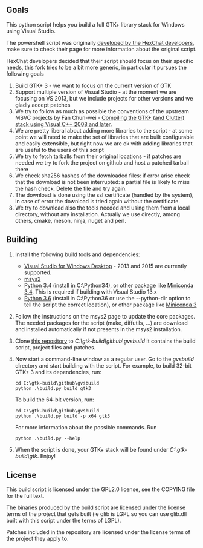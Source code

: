 ## Goals

This python script helps you build a full GTK+ library stack for Windows using Visual Studio.

The powershell script was originally [developed by the HexChat developers](https://github.com/hexchat/gtk-win32), make sure to check their page for more information about the original script.

HexChat developers decided that their script should focus on their specific needs, this fork tries to be a bit more generic, in particular it pursues the following goals

1. Build GTK+ 3 - we want to focus on the current version of GTK
1. Support multiple version of Visual Studio - at the moment we are focusing on VS 2013, but we include projects for other versions and we gladly accept patches
1. We try to follow as much as possible the conventions of the upstream MSVC projects by Fan Chun-wei - [Compiling the GTK+ (and Clutter) stack using Visual C++ 2008 and later](https://wiki.gnome.org/action/show/Projects/GTK+/Win32/MSVCCompilationOfGTKStack).
1. We are pretty liberal about adding more libraries to the script - at some point we will need to make the set of libraries that are built configurable and easily extensible, but right now we are ok with adding libraries that are useful to the users of this script
1. We try to fetch tarballs from their original locations - if patches are needed we try to fork the project on github and host a patched tarball there 
1. We check sha256 hashes of the downloaded files: if error arise check that the download is not been interrupted: a partial file is likely to miss the hash check. Delete the file and try again. 
1. The download is done using the ssl certificate (handled by the system), in case of error the download is tried again without the certificate. 
1. We try to download also the tools needed and using them from a local directory, without any installation. Actually we use directly, among others, cmake, meson, ninja, nuget and perl.

## Building

1. Install the following build tools and dependencies:

    * [Visual Studio for Windows Desktop](http://www.visualstudio.com/downloads) - 2013 and 2015 are currently supported.
    * [msys2](https://msys2.github.io/)
    * [Python 3.4](https://www.python.org/ftp/python/3.4.4/python-3.4.4.amd64.msi) (install in C:\Python34), or other package like [Miniconda 3.4](https://repo.continuum.io/miniconda/Miniconda3-latest-Windows-x86_64.exe). This is required if building with Visual Studio 13.x
    * [Python 3.6](https://www.python.org/ftp/python/3.6.2/python-3.6.2-amd64.exe) (install in C:\Python36 or use the --python-dir option to tell the script the correct location), or other package like [Miniconda 3](https://repo.continuum.io/miniconda/Miniconda3-latest-Windows-x86_64.exe)

1. Follow the instructions on the msys2 page to update the core packages. The needed packages for the script (make, diffutils, ...) are download and installed automatically if not presents in the msys2 installation.

1. Clone [this repository](https://github.com/wingtk/gvsbuild) to _C:\gtk-build\github\gvsbuild_ It contains the build script, project files and patches.

1. Now start a command-line window as a regular user. Go to the _gvsbuild_ directory and start building with the script. For example, to build 32-bit GTK+ 3 and its dependencies, run:

    ```
    cd C:\gtk-build\github\gvsbuild
    python .\build.py build gtk3
    ```

    To build the 64-bit version, run:

    ```
    cd C:\gtk-build\github\gvsbuild
    python .\build.py build -p x64 gtk3
    ```

    For more information about the possible commands. Run

    ```
    python .\build.py --help
    ```

1. When the script is done, your GTK+ stack will be found under _C:\gtk-build\gtk_. Enjoy!

## License

This build script is licensed under the GPL2.0 license, see the COPYING file for the full text.

The binaries produced by the build script are licensed under the license terms of the project that gets built (ie glib is LGPL so you can use glib.dll built with this script under the terms of LGPL).

Patches included in the repository are licensed under the license terms of the project they apply to.
